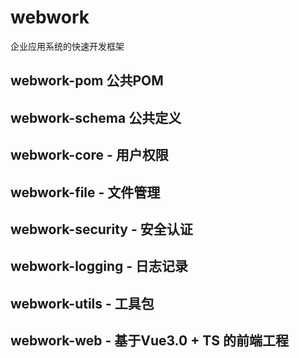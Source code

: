 # webwork
企业应用系统的快速开发框架

## webwork-pom 公共POM

## webwork-schema 公共定义

## webwork-core - 用户权限

## webwork-file - 文件管理

## webwork-security - 安全认证

## webwork-logging - 日志记录

## webwork-utils - 工具包

## webwork-web - 基于Vue3.0 + TS 的前端工程
